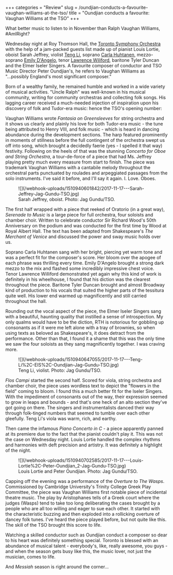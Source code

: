 +++
categories = "Review"
slug = /oundjian-conducts-a-favourite-vaughan-williams-at-the-tso/
title = "Oundjian conducts a favourite: Vaughan Williams at the TSO"
+++

What better music to listen to in November than Ralph Vaughan Williams, #AmIRight?

Wednesday night at Roy Thomson Hall, the [Toronto Symphony Orchestra](scene/companies/toronto-symphony-orchestra/) with the help of a jam-packed guests list made up of pianist Louis Lortie, oboist Sarah Jeffrey, violist [Teng Li](/scene/people/teng-li/), soprano [Carla Huhtanen](/scene/people/carla-huhtanen/), mezzo-soprano [Emily D'Angelo](/scene/people/emily-dangelo/), tenor [Lawrence Wiliford](/scene/people/lawrence-wiliford/), baritone Tyler Duncan and the Elmer Iseler Singers. A favourite composer of conductor and TSO Music Director Peter Oundjian's, he refers to Vaughan Williams as "...possibly England's most significant composer."

Born of a wealthy family, he remained humble and worked in a wide variety of musical activities. "Uncle Ralph" was well-known in his musical community, writing for community orchestras and collecting folk songs. His lagging career received a much-needed injection of inspiration upon his discovery of folk and Tudor-era music: hence the TSO's opening number:

Vaughan Williams wrote *Fantasia on Greensleeves* for string orchestra and it shows us clearly and plainly his love for both Tudor-era music - the tune being attributed to Henry VIII, and folk music - which is heard in dancing abundance during the development sections. The harp featured prominently in moments of stillness before the full contingent of the orchestra swept us off into song, which brought a decidedly faerie (yes - I spelled it that way) festivity. Following on the heels of that was the stunning *Concerto for Oboe and String Orchestra*, a tour-de-force of a piece that had Ms. Jeffrey playing pretty much every measure from start to finish. The piece was trademark Vaughan Williams with a cantabile melody throughout the orchestral parts punctuated by roulades and arpeggiated passages from the solo instruments. I've said it before, and I'll say it again. I. Love. Oboes. 

<figure data-type="image">
![](/webhook-uploads/1510940601842/2017-11-17---Sarah-Jeffrey-Jag-Gundu-TSO.jpg)
<figcaption>Sarah Jeffrey, oboist. Photo: Jag Gundu/TSO.</figcaption>
</figure>

The first half wrapped with a piece that reeked of Oratorio (in a great way), *Serenade to Music* is a large piece for full orchestra, four soloists and chamber choir. Written to celebrate conductor Sir Richard Wood's 50th Anniversary on the podium and was conducted for the first time by Wood at Royal Albert Hall. The text has been adapted from Shakespeare's *The Merchant of Venice* and discussed the power and sway music holds over us. 

Soprano Carla Huhtanen sang with her bright, piercing yet warm tone and was a perfect fit for the composer's score. Her bloom over the apogee of each phrase was thrilling every time. Emily D'Angelo brought a strong dark mezzo to the mix and flashed some incredibly impressive chest voice. Tenor Lawrence Williford demonstrated yet again why this kind of work is definitely in his wheelhouse, I found that his diction was the clearest throughout the piece. Baritone Tyler Duncan brought and almost Broadway kind of production to his vocals that suited the higher parts of the tessitura quite well. His lower end warmed up magnificently and still carried throughout the hall. 

Rounding out the vocal aspect of the piece, the Elmer Iseler Singers sang with a beautiful, haunting quality that instilled a sense of introspection. My only qualms would have to be the diction, RTH is notorious for gobbling up consonants as if it were me left alone with a tray of brownies, so when using texts as beloved as Shakespeare's, it does detract from the performance. Other than that, I found it a shame that this was the only time we saw the four soloists as they sang magnificently together. I was craving more. 

<figure data-type="image">
![](/webhook-uploads/1510940647055/2017-11-17---Teng-Li%2C-EIS%2C-Oundjian-Jag-Gundu-TSO.jpg)
<figcaption>Teng Li, violist. Photo: Jag Gundu/TSO.</figcaption>
</figure>

*Flos Campi* started the second half. Scored for viola, string orchestra and chamber choir, the piece uses wordless text to depict the "flowers in the field" coming to bloom. I found this a much better fit for the Iseler Singers. With the impediment of consonants out of the way, their expression seemed to grow in leaps and bounds - and that's one heck of an alto section they've got going on there. The singers and instrumentalists danced their way through folk-tinged numbers that seemed to tumble over each other gleefully. Teng Li's viola was warm, rich, and earthy. 

Then came the infamous *Piano Concerto in C* - a piece apparently panned at its premiere due to the fact that the pianist couldn't play it. This was not the case on Wednesday night. Louis Lortie handled the complex rhythms and harmonies with deft precision and artistry. It was definitely a highlight of the night. 

<figure data-type="image">
![](/webhook-uploads/1510940702585/2017-11-17---Louis-Lortie%2C-Peter-Oundjian_2-Jag-Gundu-TSO.jpg)
<figcaption>Louis Lortie and Peter Oundjian. Photo: Jag Gundu/TSO.</figcaption>
</figure>

Capping off the evening was a performance of the *Overture to The Wasps*. Commissioned by Cambridge University's Trinity College Greek Play Committee, the piece was Vaughan Williams first notable piece of incidental theatre music. The play by Aristophanes tells of a Greek court where the judges (Wasps) tend to take too long deliberating the cases brought by a people who are all too willing and eager to sue each other. It started with the characteristic buzzing and then exploded into a rollicking overture of dancey folk tunes. I've heard the piece played before, but not quite like this. The skill of the TSO brought this score to life. 

Watching a skilled conductor such as Oundjian conduct a composer so dear to his heart was definitely something special. Toronto is blessed with an abundance of musical talent - everybody's, like, really awesome, you guys - and when the season gets busy like this, the music lover, not just the musician, comes to life. 

And *Messiah* season is right around the corner...
